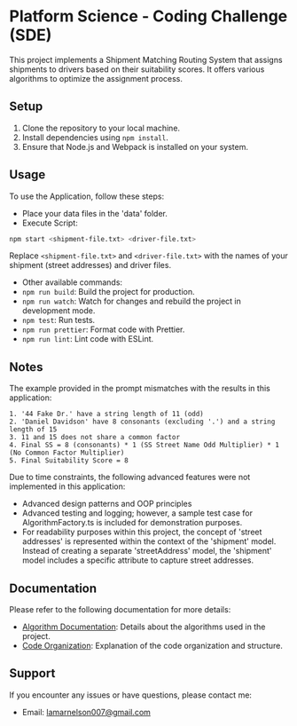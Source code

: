 # Platform Science - Coding Challenge (SDE)

This project implements a Shipment Matching Routing System that assigns shipments to drivers based on their suitability scores. It offers various algorithms to optimize the assignment process.

## Setup

1. Clone the repository to your local machine.
2. Install dependencies using `npm install`.
3. Ensure that Node.js and Webpack is installed on your system.

## Usage

To use the Application, follow these steps:

- Place your data files in the 'data' folder.
- Execute Script:

```bash
npm start <shipment-file.txt> <driver-file.txt>
```

Replace `<shipment-file.txt>` and `<driver-file.txt>` with the names of your shipment (street addresses) and driver files.

- Other available commands:
- `npm run build`: Build the project for production.
- `npm run watch`: Watch for changes and rebuild the project in development mode.
- `npm test`: Run tests.
- `npm run prettier`: Format code with Prettier.
- `npm run lint`: Lint code with ESLint.

## Notes

The example provided in the prompt mismatches with the results in this application:
```text
1. '44 Fake Dr.' have a string length of 11 (odd)
2. 'Daniel Davidson' have 8 consonants (excluding '.') and a string length of 15
3. 11 and 15 does not share a common factor
4. Final SS = 8 (consonants) * 1 (SS Street Name Odd Multiplier) * 1 (No Common Factor Multiplier)
5. Final Suitability Score = 8
```

Due to time constraints, the following advanced features were not implemented in this application:

- Advanced design patterns and OOP principles
- Advanced testing and logging; however, a sample test case for AlgorithmFactory.ts is included for demonstration purposes.
- For readability purposes within this project, the concept of 'street addresses' is represented within the context of the 'shipment' model. Instead of creating a separate 'streetAddress' model, the 'shipment' model includes a specific attribute to capture street addresses.

## Documentation

Please refer to the following documentation for more details:

- [Algorithm Documentation](documentation/Algorithms.md): Details about the algorithms used in the project.
- [Code Organization](documentation/Code_Organization.md): Explanation of the code organization and structure.

## Support

If you encounter any issues or have questions, please contact me:

- Email: [lamarnelson007@gmail.com](mailto:lamarnelson007@gmail.com)
